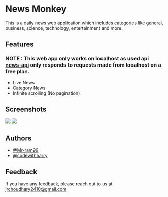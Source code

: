 
# News Monkey 
This is a daily news web application which includes categories like general, business, science, technology, entertainment and more.

## Features
### NOTE : This web app only works on localhost as used api [news-api](https://newsapi.org/) only responds to requests made from localhost on a free plan.
- Live News
- Category News
- Infinite scrolling (No pagination)

  
## Screenshots

![](/src/Screenshots/General.png)
![](/src/Screenshots/Technology.png)

  
## Authors

- [@Mr-ram99](https://github.com/Mr-ram99)
- [@codewithharry](https://github.com/CodeWithHarry)

  
## Feedback

If you have any feedback, please reach out to us at jrchoudhary2410@gmail.com

  
